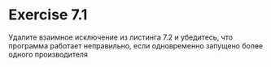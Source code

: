 # Exercise 7.1
Удалите взаимное исключение из листинга 7.2 и убедитесь, что программа работает неправильно, если одновременно запущено более одного производителя
